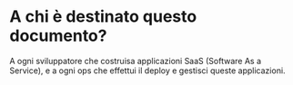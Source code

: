 A chi è destinato questo documento?
==============================

A ogni sviluppatore che costruisa applicazioni SaaS (Software As a Service), e a ogni ops che effettui il deploy e gestisci queste applicazioni.
